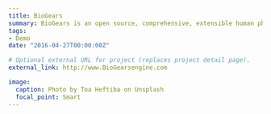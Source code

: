 ```yaml
---
title: BioGears
summary: BioGears is an open source, comprehensive, extensible human physiology engine released under the Apache 2.0 license that will drive medical education, research, and training technologies. BioGears enables accurate and consistent physiology simulation across the medical community. The engine can be used as a standalone application or integrated with simulators, sensor interfaces, and models of all fidelities.
tags:
- Demo
date: "2016-04-27T00:00:00Z"

# Optional external URL for project (replaces project detail page).
external_link: http://www.BioGearsengine.com

image:
  caption: Photo by Toa Heftiba on Unsplash
  focal_point: Smart
---
```

